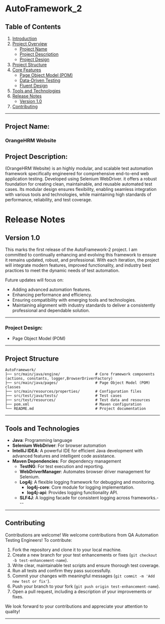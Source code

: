 # AutoFramework_2
## Table of Contents
1. [Introduction](#introduction)
2. [Project Overview](#project-overview)
    - [Project Name](#project-name)
    - [Project Description](#project-description)
    - [Project Design](#project-design)
3. [Project Structure](#project-structure)
4. [Core Features](#core-features)
    - [Page Object Model (POM)](#page-object-model-pom)
    - [Data-Driven Testing](#data-driven-testing)
    - [Fluent Design](#fluent-design)
5. [Tools and Technologies](#tools-and-technologies)
6. [Release Notes](#release-notes)
    - [Version 1.0](#version-10)
7. [Contributing](#contributing)
---
## Project Name:
### OrangeHRM Website

## Project Description:
(OrangeHRM Website) is an highly modular, and scalable test automation framework specifically engineered for comprehensive end-to-end web application testing. Developed using Selenium WebDriver.
it offers a robust foundation for creating clean, maintainable, and reusable automated test cases.
Its modular design ensures flexibility, enabling seamless integration with various tools and technologies, while maintaining high standards of performance, reliability, and test coverage.

# Release Notes
## Version 1.0
This marks the first release of the AutoFramework-2 project.
I am committed to continually enhancing and evolving this framework to ensure it remains updated, robust, and professional.
With each iteration, the project will integrate modern features, improved functionality, and industry best practices to meet the dynamic needs of test automation.

Future updates will focus on:
- Adding advanced automation features.
- Enhancing performance and efficiency.
- Ensuring compatibility with emerging tools and technologies.
- Maintaining alignment with industry standards to deliver a consistently professional and dependable solution.

---
### Project Design:
- Page Object Model (POM)

---

## Project Structure
```
AutoFramework/
├── src/main/java/engine/                # Core framework components (actions, constants, logger,BrowserDriverFactory)
├── src/main/java/pages/                 # Page Object Model (POM) classes
├── src/main/resources/properties/       # Configuration files
├── src/test/java/tests/                 # Test cases
├── src/test/resources/                  # Test data and resources
├── pom.xml                              # Maven configuration
└── README.md                            # Project documentation
```
---

## Tools and Technologies
- **Java**: Programming language
- **Selenium WebDriver**: For browser automation
- **IntelliJ IDEA**: A powerful IDE for efficient Java development with advanced features and intelligent code assistance.
- **Maven Dependencies**: For dependency management
    - **TestNG**: For test execution and reporting.
    - **WebDriverManager**: Automates browser driver management for Selenium.
    - **Log4j**: A flexible logging framework for debugging and monitoring.
        - **log4j-core**: Core module for logging implementation.
        - **log4j-api**: Provides logging functionality API.
    - **SLF4J**: A logging facade for consistent logging across frameworks.---

---

## Contributing
Contributions are welcome!
We welcome contributions from QA Automation Testing Engineers! To contribute:

1. Fork the repository and clone it to your local machine.
2. Create a new branch for your test enhancements or fixes (`git checkout -b test-enhancement-name`).
3. Write clear, maintainable test scripts and ensure thorough test coverage.
4. Run all tests and confirm they pass successfully.
5. Commit your changes with meaningful messages (`git commit -m 'Add new test or fix'`).
6. Push your branch to your fork (`git push origin test-enhancement-name`).
7. Open a pull request, including a description of your improvements or fixes.

We look forward to your contributions and appreciate your attention to quality!

---
